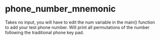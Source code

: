 phone_number_mnemonic
=====================

Takes no input, you will have to edit the num variable in the main() function to add your test phone number.  Will print all 
permutations of the number following the traditional phone key pad.  
